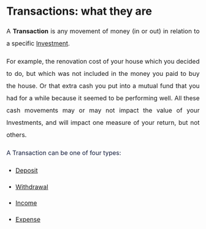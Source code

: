 # Transactions: what they are

<p style="margin-bottom: 8pt; margin-left: 0in; line-height: 200%; font-size: 15px; text-align: justify;"><span style="font-size: 16px; line-height: 200%; font-family:color: rgb(19, 28, 60);">A <strong>Transaction</strong> is any movement of money (in or out) in relation to a specific <a href="https://support.exirio.com/en/support/solutions/articles/80000253643">Investment</a>.&nbsp;</span></p>

<p style="margin-bottom: 8pt; margin-left: 0in; line-height: 200%; font-size: 15px; text-align: justify;"><span style="font-size: 16px;"><span style="line-height: 200%; font-family: color: rgb(19, 28, 60);">For example, the renovation cost of your house which you decided to do, but which was not included in the money you paid to buy the house. Or that extra cash you put into a mutual fund that you had for a while because it seemed to be performing well. All these cash movements may or may not impact the value of your Investments, and will impact one measure of your return, but not others.</span></span></p>

<p style="margin-bottom: 8pt; margin-left: 0in; line-height: 200%; font-size: 15px; text-align: justify;"><span style="font-size: 16px;"><span dir="ltr" style="line-height: 200%; font-family: ; color: rgb(19, 28, 60);">A Transaction can be one of four types:</span></span></p>

<ul><li style="margin-bottom: 8pt; line-height: 200%; font-size: 15px; text-align: justify;"><span style="font-size: 16px;"><span dir="ltr" style="line-height: 200%; font-family: color: rgb(19, 28, 60);"><em><a dir="ltr" href="http://support.exirio.com/en/support/solutions/articles/80000369033"></a></em><a dir="ltr" href="http://support.exirio.com/en/support/solutions/articles/80000369033"></a><a dir="ltr" href="http://support.exirio.com/en/support/solutions/articles/80000369033">Deposit</a></span></span></li><li style="margin-bottom: 8pt; line-height: 200%; font-size: 15px; text-align: justify;"><span style="font-size: 16px;"><span dir="ltr" style="line-height: 200%; font-family: color: rgb(19, 28, 60);"><a dir="ltr" href="http://support.exirio.com/en/support/solutions/articles/80000369034">Withdrawal</a></span></span></li><li style="margin-bottom: 8pt; line-height: 200%; font-size: 15px; text-align: justify;"><span style="font-size: 16px;"><span dir="ltr" style="line-height: 200%; font-family: color: rgb(19, 28, 60);"><a dir="ltr" href="http://support.exirio.com/en/support/solutions/articles/80000369035">Income</a></span></span></li><li style="margin-bottom: 8pt; line-height: 200%; font-size: 15px; text-align: justify;"><span dir="ltr" style="font-size: 16px; line-height: 200%; font-family: color: rgb(19, 28, 60);"><a dir="ltr" href="http://support.exirio.com/en/support/solutions/articles/80000369036">Expense</a></span><span dir="ltr" style="font-size:14px;line-height:200%;font-family:color:#131C3C;"><a dir="ltr" href="http://support.exirio.com/en/support/solutions/articles/80000369036"></a><em><a dir="ltr" href="http://support.exirio.com/en/support/solutions/articles/80000369036"></a></em></span></li></ul>